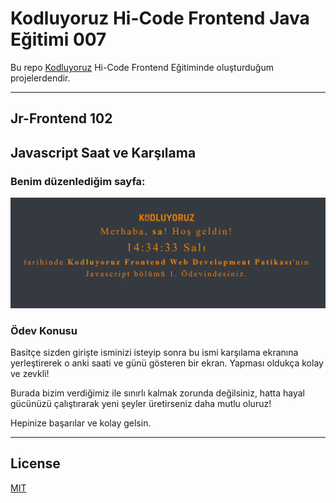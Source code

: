 # Kodluyoruz Hi-Code Frontend Java Eğitimi 007

Bu repo [Kodluyoruz](https://www.kodluyoruz.org) Hi-Code Frontend Eğitiminde 
oluşturduğum projelerdendir.

---
## Jr-Frontend 102

## Javascript Saat ve Karşılama

### Benim düzenlediğim sayfa:
![sayfa](sayfa.png)

### Ödev Konusu
Basitçe sizden girişte isminizi isteyip sonra bu ismi karşılama ekranına yerleştirerek o anki saati ve günü gösteren bir ekran. Yapması oldukça kolay ve zevkli!

Burada bizim verdiğimiz ile sınırlı kalmak zorunda değilsiniz, hatta hayal gücünüzü çalıştırarak yeni şeyler üretirseniz daha mutlu oluruz!

Hepinize başarılar ve kolay gelsin.

---
## License
[MIT](https://choosealicense.com/licenses/mit/)
 